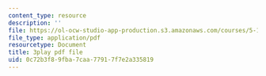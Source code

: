 ```yaml
---
content_type: resource
description: ''
file: https://ol-ocw-studio-app-production.s3.amazonaws.com/courses/5-111-principles-of-chemical-science-fall-2008/0c72b3f89fba7caa77917f7e2a335819_iev2WlpKoGc.pdf
file_type: application/pdf
resourcetype: Document
title: 3play pdf file
uid: 0c72b3f8-9fba-7caa-7791-7f7e2a335819
---
```

